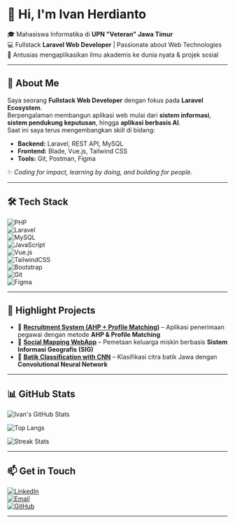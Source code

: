 # 👋 Hi, I'm Ivan Herdianto  

🎓 Mahasiswa Informatika di **UPN "Veteran" Jawa Timur**  
💻 Fullstack **Laravel Web Developer** | Passionate about Web Technologies  
🌱 Antusias mengaplikasikan ilmu akademis ke dunia nyata & projek sosial  

---

## 🌟 About Me
Saya seorang **Fullstack Web Developer** dengan fokus pada **Laravel Ecosystem**.  
Berpengalaman membangun aplikasi web mulai dari **sistem informasi**, **sistem pendukung keputusan**, hingga **aplikasi berbasis AI**.  
Saat ini saya terus mengembangkan skill di bidang:  
- **Backend:** Laravel, REST API, MySQL  
- **Frontend:** Blade, Vue.js, Tailwind CSS  
- **Tools:** Git, Postman, Figma  

✨ *Coding for impact, learning by doing, and building for people.*  

---

## 🛠️ Tech Stack  
![PHP](https://img.shields.io/badge/PHP-777BB4?style=for-the-badge&logo=php&logoColor=white)  
![Laravel](https://img.shields.io/badge/Laravel-FF2D20?style=for-the-badge&logo=laravel&logoColor=white)  
![MySQL](https://img.shields.io/badge/MySQL-005C84?style=for-the-badge&logo=mysql&logoColor=white)  
![JavaScript](https://img.shields.io/badge/JavaScript-F7E017?style=for-the-badge&logo=javascript&logoColor=black)  
![Vue.js](https://img.shields.io/badge/Vue.js-35495E?style=for-the-badge&logo=vue.js&logoColor=4FC08D)  
![TailwindCSS](https://img.shields.io/badge/Tailwind-38B2AC?style=for-the-badge&logo=tailwind-css&logoColor=white)  
![Bootstrap](https://img.shields.io/badge/Bootstrap-563D7C?style=for-the-badge&logo=bootstrap&logoColor=white)  
![Git](https://img.shields.io/badge/Git-F05032?style=for-the-badge&logo=git&logoColor=white)  
![Figma](https://img.shields.io/badge/Figma-F24E1E?style=for-the-badge&logo=figma&logoColor=white)  

---

## 📌 Highlight Projects
- 🔹 **[Recruitment System (AHP + Profile Matching)](#)** – Aplikasi penerimaan pegawai dengan metode **AHP & Profile Matching**  
- 🔹 **[Social Mapping WebApp](#)** – Pemetaan keluarga miskin berbasis **Sistem Informasi Geografis (SIG)**  
- 🔹 **[Batik Classification with CNN](#)** – Klasifikasi citra batik Jawa dengan **Convolutional Neural Network**  

---

## 📊 GitHub Stats
![Ivan's GitHub Stats](https://github-readme-stats.vercel.app/api?username=ivanherdianto&show_icons=true&theme=tokyonight)  

![Top Langs](https://github-readme-stats.vercel.app/api/top-langs/?username=ivanherdianto&layout=compact&theme=tokyonight)  

![Streak Stats](https://streak-stats.demolab.com?user=ivanherdianto&theme=tokyonight&border_radius=10)  

---

## 📫 Get in Touch
[![LinkedIn](https://img.shields.io/badge/LinkedIn-0077B5?style=for-the-badge&logo=linkedin&logoColor=white)](#)  
[![Email](https://img.shields.io/badge/Email-D14836?style=for-the-badge&logo=gmail&logoColor=white)](mailto:yourname@email.com)  
[![GitHub](https://img.shields.io/badge/GitHub-100000?style=for-the-badge&logo=github&logoColor=white)](https://github.com/ivanherdianto)  

---
